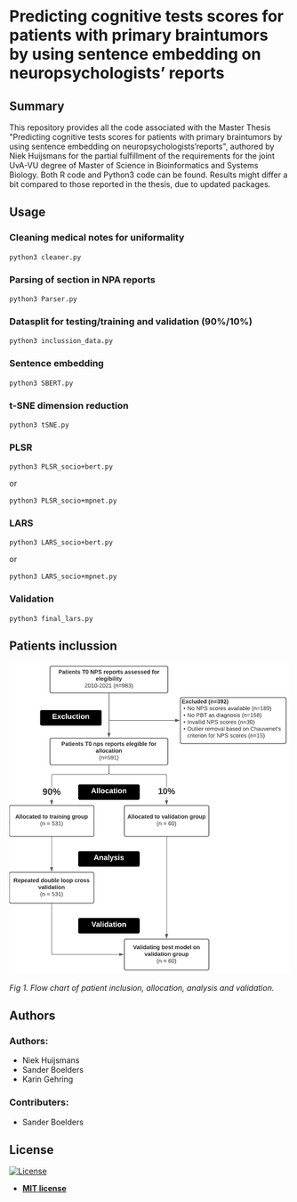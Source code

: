 # Predicting cognitive tests scores for patients with primary braintumors by using sentence embedding on neuropsychologists’ reports

## Summary

This repository provides all the code associated with the Master Thesis "Predicting cognitive tests scores for patients with primary braintumors by using sentence
embedding on neuropsychologists’reports", authored by Niek Huijsmans for the partial fulfillment of the requirements for the joint UvA-VU degree of Master of 
Science in Bioinformatics and Systems Biology. Both R code and Python3 code can be found. Results might differ a bit compared to those reported in the thesis, due
to updated packages.

## Usage
### Cleaning medical notes for uniformality
```
python3 cleaner.py
```
### Parsing of section in NPA reports
```
python3 Parser.py
```
### Datasplit for testing/training and validation (90%/10%)
```
python3 inclussion_data.py
```
### Sentence embedding
```
python3 SBERT.py
```
### t-SNE dimension reduction
```
python3 tSNE.py
```
### PLSR
```
python3 PLSR_socio+bert.py
```
or
```
python3 PLSR_socio+mpnet.py
```
### LARS
```
python3 LARS_socio+bert.py
```
or
```
python3 LARS_socio+mpnet.py
```
### Validation
```
python3 final_lars.py
```
## Patients inclussion
<img src="./figures/Minor intern.png">

*Fig 1. Flow chart of patient inclusion, allocation, analysis and validation.*

## Authors ##
### Authors: ###
- Niek Huijsmans
- Sander Boelders
- Karin Gehring

### Contributers: ###
- Sander Boelders

## License

[![License](http://img.shields.io/:license-mit-blue.svg?style=flat-square)](http://badges.mit-license.org)

- **[MIT license](http://opensource.org/licenses/mit-license.php)**

